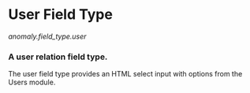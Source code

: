 # User Field Type

*anomaly.field_type.user*

### A user relation field type.

The user field type provides an HTML select input with options from the Users module.
